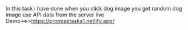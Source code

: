 In this task i have done when you click dog image you get random dog image use API data from the server
live Demo==>>https://promisetasks1.netlify.app/